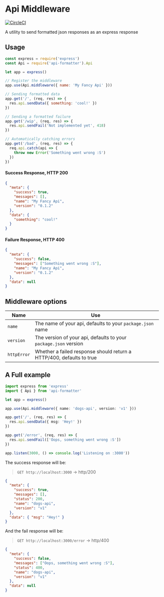 # Api Middleware
[![CircleCI](https://circleci.com/gh/robb-j/api-formatter.svg?style=svg)](https://circleci.com/gh/robb-j/api-formatter)

A utility to send formatted json responses as an express response

## Usage

```js
const express = require('express')
const Api = require('api-formatter').Api

let app = express()

// Register the middleware
app.use(Api.middleware({ name: 'My Fancy Api' }))

// Sending formatted data
app.get('/', (req, res) => {
  res.api.sendData({ something: 'cool!' })
})

// Sending a formatted failure
app.get('/wip', (req, res) => {
  res.api.sendFail('Not implemented yet', 418)
})

// Automatically catching errors
app.get('/bad', (req, res) => {
  req.api.catch(api => {
    throw new Error('Something went wrong :S')
  })
})
```

#### Success Response, HTTP 200

```json
{
  "meta": {
    "success": true,
    "messages": [],
    "name": "My Fancy Api",
    "version": "0.1.2"
  },
  "data": {
    "something": "cool!"
  }
}
```

#### Failure Response, HTTP 400

```json
{
  "meta": {
    "success": false,
    "messages": ["Something went wrong :S"],
    "name": "My Fancy Api",
    "version": "0.1.2"
  },
  "data": null
}
```

## Middleware options

| Name        | Use                                                                  |
| ----------- | -------------------------------------------------------------------- |
| `name`      | The name of your api, defaults to your `package.json` name           |
| `version`   | The version of your api, defaults to your `package.json` version     |
| `httpError` | Whether a failed response should return a HTTP/400, defaults to true |

## A Full example

```ts
import express from 'express'
import { Api } from 'api-formatter'

let app = express()

app.use(Api.middleware({ name: 'dogs-api', version: 'v1' }))

app.get('/', (req, res) => {
  res.api.sendData({ msg: 'Hey!' })
})

app.get('/error', (req, res) => {
  res.api.sendFail(['Oops, something went wrong :S'])
})

app.listen(3000, () => console.log('Listening on :3000'))
```

The success response will be:

> `GET http://localhost:3000` → http/200

```json
{
  "meta": {
    "success": true,
    "messages": [],
    "status": 200,
    "name": "dogs-api",
    "version": "v1"
  },
  "data": { "msg": "Hey!" }
}
```

And the fail response will be:

> `GET http://localhost:3000/error` → http/400

```json
{
  "meta": {
    "success": false,
    "messages": ["Oops, something went wrong :S"],
    "status": 400,
    "name": "dogs-api",
    "version": "v1"
  },
  "data": null
}
```
